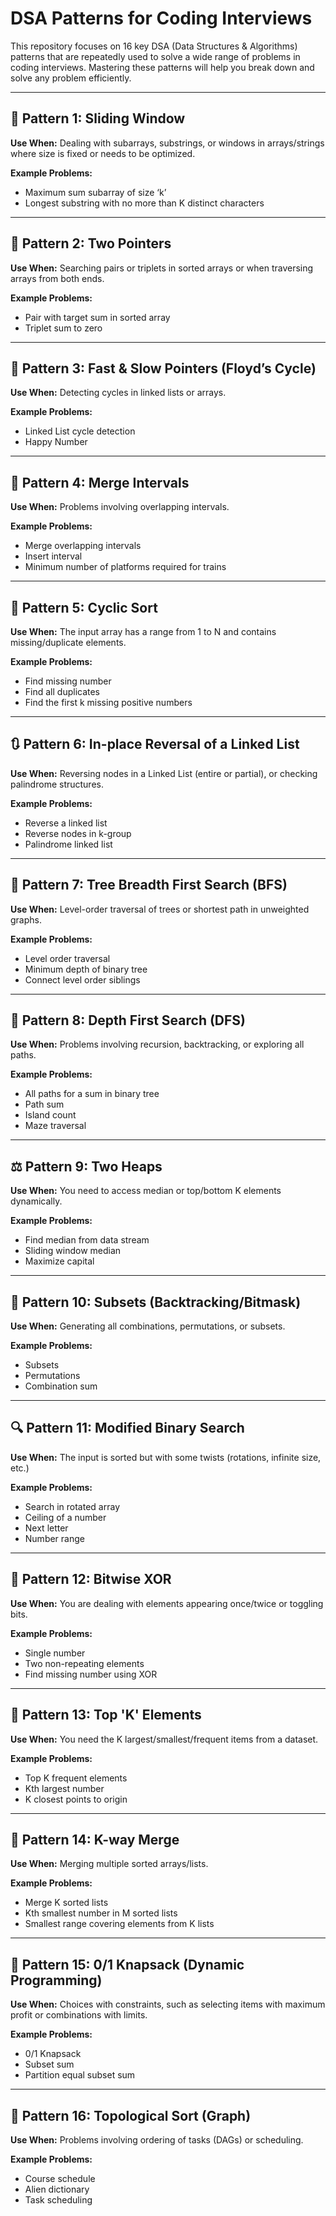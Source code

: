 # DSA Patterns for Coding Interviews

This repository focuses on 16 key DSA (Data Structures & Algorithms) patterns that are repeatedly used to solve a wide range of problems in coding interviews. Mastering these patterns will help you break down and solve any problem efficiently.

---

## 🧩 Pattern 1: Sliding Window

**Use When:** Dealing with subarrays, substrings, or windows in arrays/strings where size is fixed or needs to be optimized.

**Example Problems:**
- Maximum sum subarray of size ‘k’
- Longest substring with no more than K distinct characters

---

## 👣 Pattern 2: Two Pointers

**Use When:** Searching pairs or triplets in sorted arrays or when traversing arrays from both ends.

**Example Problems:**
- Pair with target sum in sorted array
- Triplet sum to zero

---

## 🐢 Pattern 3: Fast & Slow Pointers (Floyd’s Cycle)

**Use When:** Detecting cycles in linked lists or arrays.

**Example Problems:**
- Linked List cycle detection
- Happy Number

---

## 🔁 Pattern 4: Merge Intervals

**Use When:** Problems involving overlapping intervals.

**Example Problems:**
- Merge overlapping intervals
- Insert interval
- Minimum number of platforms required for trains

---

## 🔄 Pattern 5: Cyclic Sort

**Use When:** The input array has a range from 1 to N and contains missing/duplicate elements.

**Example Problems:**
- Find missing number
- Find all duplicates
- Find the first k missing positive numbers

---

## 🔃 Pattern 6: In-place Reversal of a Linked List

**Use When:** Reversing nodes in a Linked List (entire or partial), or checking palindrome structures.

**Example Problems:**
- Reverse a linked list
- Reverse nodes in k-group
- Palindrome linked list

---

## 🌳 Pattern 7: Tree Breadth First Search (BFS)

**Use When:** Level-order traversal of trees or shortest path in unweighted graphs.

**Example Problems:**
- Level order traversal
- Minimum depth of binary tree
- Connect level order siblings

---

## 🌲 Pattern 8: Depth First Search (DFS)

**Use When:** Problems involving recursion, backtracking, or exploring all paths.

**Example Problems:**
- All paths for a sum in binary tree
- Path sum
- Island count
- Maze traversal

---

## ⚖️ Pattern 9: Two Heaps

**Use When:** You need to access median or top/bottom K elements dynamically.

**Example Problems:**
- Find median from data stream
- Sliding window median
- Maximize capital

---

## 🧮 Pattern 10: Subsets (Backtracking/Bitmask)

**Use When:** Generating all combinations, permutations, or subsets.

**Example Problems:**
- Subsets
- Permutations
- Combination sum

---

## 🔍 Pattern 11: Modified Binary Search

**Use When:** The input is sorted but with some twists (rotations, infinite size, etc.)

**Example Problems:**
- Search in rotated array
- Ceiling of a number
- Next letter
- Number range

---

## 🧠 Pattern 12: Bitwise XOR

**Use When:** You are dealing with elements appearing once/twice or toggling bits.

**Example Problems:**
- Single number
- Two non-repeating elements
- Find missing number using XOR

---

## 🎯 Pattern 13: Top 'K' Elements

**Use When:** You need the K largest/smallest/frequent items from a dataset.

**Example Problems:**
- Top K frequent elements
- Kth largest number
- K closest points to origin

---

## 🔀 Pattern 14: K-way Merge

**Use When:** Merging multiple sorted arrays/lists.

**Example Problems:**
- Merge K sorted lists
- Kth smallest number in M sorted lists
- Smallest range covering elements from K lists

---

## 🎒 Pattern 15: 0/1 Knapsack (Dynamic Programming)

**Use When:** Choices with constraints, such as selecting items with maximum profit or combinations with limits.

**Example Problems:**
- 0/1 Knapsack
- Subset sum
- Partition equal subset sum

---

## 🔗 Pattern 16: Topological Sort (Graph)

**Use When:** Problems involving ordering of tasks (DAGs) or scheduling.

**Example Problems:**
- Course schedule
- Alien dictionary
- Task scheduling

